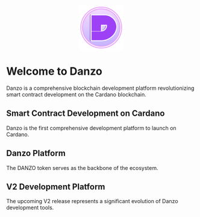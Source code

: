 <img src="images/TokenLogo.png" alt="DANZO Token" width="120" height="120" style="display: block; margin: 0 auto;">

# Welcome to Danzo

Danzo is a comprehensive blockchain development platform revolutionizing smart contract development on the Cardano blockchain.

## Smart Contract Development on Cardano

Danzo is the first comprehensive development platform to launch on Cardano.

## Danzo Platform

The DANZO token serves as the backbone of the ecosystem.

## V2 Development Platform

The upcoming V2 release represents a significant evolution of Danzo development tools.
